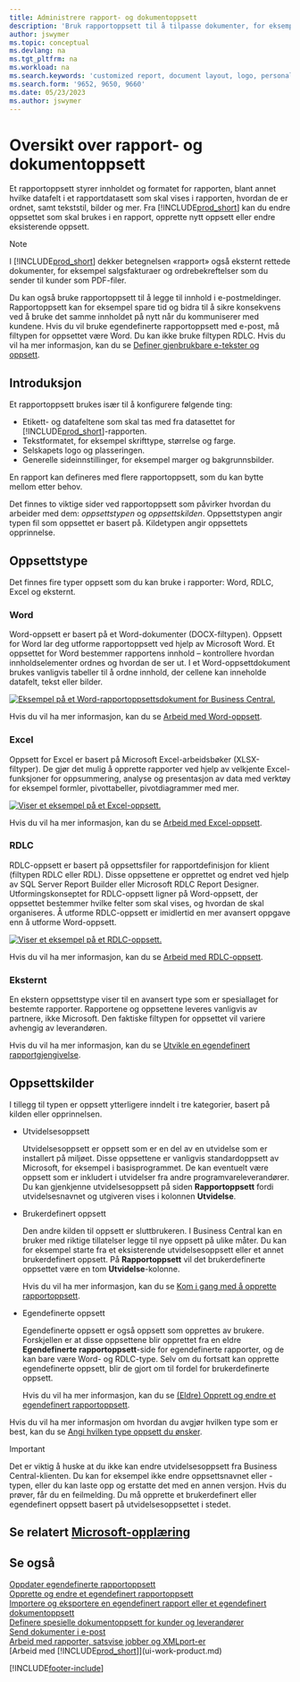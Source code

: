 ```yaml
---
title: Administrere rapport- og dokumentoppsett
description: 'Bruk rapportoppsett til å tilpasse dokumenter, for eksempel tilpasse skriften, logoen eller sideinnstillingene for PDF-filer du sender til kunder.'
author: jswymer
ms.topic: conceptual
ms.devlang: na
ms.tgt_pltfrm: na
ms.workload: na
ms.search.keywords: 'customized report, document layout, logo, personalize'
ms.search.form: '9652, 9650, 9660'
ms.date: 05/23/2023
ms.author: jswymer
---
```

# <a name="report-and-document-layouts-overview"></a>Oversikt over rapport- og dokumentoppsett

Et rapportoppsett styrer innholdet og formatet for rapporten, blant annet hvilke datafelt i et rapportdatasett som skal vises i rapporten, hvordan de er ordnet, samt tekststil, bilder og mer. Fra [!INCLUDE[prod_short](includes/prod_short.md)] kan du endre oppsettet som skal brukes i en rapport, opprette nytt oppsett eller endre eksisterende oppsett.

> [!NOTE]  
> I [!INCLUDE[prod_short](includes/prod_short.md)] dekker betegnelsen «rapport» også eksternt rettede dokumenter, for eksempel salgsfakturaer og ordrebekreftelser som du sender til kunder som PDF-filer.

Du kan også bruke rapportoppsett til å legge til innhold i e-postmeldinger. Rapportoppsett kan for eksempel spare tid og bidra til å sikre konsekvens ved å bruke det samme innholdet på nytt når du kommuniserer med kundene. Hvis du vil bruke egendefinerte rapportoppsett med e-post, må filtypen for oppsettet være Word. Du kan ikke bruke filtypen RDLC. Hvis du vil ha mer informasjon, kan du se [Definer gjenbrukbare e-tekster og oppsett](admin-how-setup-email.md#set-up-reusable-email-texts-and-layouts). 

## <a name="introduction"></a>Introduksjon

Et rapportoppsett brukes især til å konfigurere følgende ting:

* Etikett- og datafeltene som skal tas med fra datasettet for [!INCLUDE[prod_short](includes/prod_short.md)]-rapporten.
* Tekstformatet, for eksempel skrifttype, størrelse og farge.
* Selskapets logo og plasseringen.
* Generelle sideinnstillinger, for eksempel marger og bakgrunnsbilder.

En rapport kan defineres med flere rapportoppsett, som du kan bytte mellom etter behov. 

<!--You can use one of the built-in report layouts or you can create custom report layouts and assign them to your reports as needed. For more information, see [Create a Custom Report or Document Layout](ui-how-create-custom-report-layout.md).-->

Det finnes to viktige sider ved rapportoppsett som påvirker hvordan du arbeider med dem: *oppsettstypen* og *oppsettskilden*. Oppsettstypen angir typen fil som oppsettet er basert på. Kildetypen angir oppsettets opprinnelse.

## <a name="layout-types"></a>Oppsettstype

Det finnes fire typer oppsett som du kan bruke i rapporter: Word, RDLC, Excel og eksternt.

### <a name="word"></a>Word

Word-oppsett er basert på et Word-dokumenter (DOCX-filtypen). Oppsett for Word lar deg utforme rapportoppsett ved hjelp av Microsoft Word. Et oppsettet for Word bestemmer rapportens innhold – kontrollere hvordan innholdselementer ordnes og hvordan de ser ut. I et Word-oppsettdokument brukes vanligvis tabeller til å ordne innhold, der cellene kan inneholde datafelt, tekst eller bilder.

[![Eksempel på et Word-rapportoppsettsdokument for Business Central.](media/word-layout-overview.png)](media/word-layout-overview.png#lightbox) 

<!--![Example of a word report layout document for Business Central.](media/nav_wordreportlayout_edit_in_word_example.png) -->

Hvis du vil ha mer informasjon, kan du se [Arbeid med Word-oppsett](ui-how-add-fields-word-report-layout.md).

### <a name="excel"></a>Excel

Oppsett for Excel er basert på Microsoft Excel-arbeidsbøker (XLSX-filtyper). De gjør det mulig å opprette rapporter ved hjelp av velkjente Excel-funksjoner for oppsummering, analyse og presentasjon av data med verktøy for eksempel formler, pivottabeller, pivotdiagrammer med mer.

[![Viser et eksempel på et Excel-oppsett.](media/excel-layout-2.png)](media/excel-layout-2.png#lightbox)

Hvis du vil ha mer informasjon, kan du se [Arbeid med Excel-oppsett](ui-excel-report-layouts.md).

### <a name="rdlc"></a>RDLC

RDLC-oppsett er basert på oppsettsfiler for rapportdefinisjon for klient (filtypen RDLC eller RDL). Disse oppsettene er opprettet og endret ved hjelp av SQL Server Report Builder eller Microsoft RDLC Report Designer. Utformingskonseptet for RDLC-oppsett ligner på Word-oppsett, der oppsettet bestemmer hvilke felter som skal vises, og hvordan de skal organiseres. Å utforme RDLC-oppsett er imidlertid en mer avansert oppgave enn å utforme Word-oppsett.

[![Viser et eksempel på et RDLC-oppsett.](media/rdlc-layout-overview.png)](media/rdlc-layout-overview.png#lightbox)

Hvis du vil ha mer informasjon, kan du se [Arbeid med RDLC-oppsett](ui-rdlc-report-layouts.md).

### <a name="external"></a>Eksternt

En ekstern oppsettstype viser til en avansert type som er spesiallaget for bestemte rapporter. Rapportene og oppsettene leveres vanligvis av partnere, ikke Microsoft. Den faktiske filtypen for oppsettet vil variere avhengig av leverandøren.

Hvis du vil ha mer informasjon, kan du se [Utvikle en egendefinert rapportgjengivelse](/dynamics365/business-central/dev-itpro/developer/devenv-report-custom-render).

## <a name="layout-sources"></a>Oppsettskilder

I tillegg til typen er oppsett ytterligere inndelt i tre kategorier, basert på kilden eller opprinnelsen.

* Utvidelsesoppsett

   Utvidelsesoppsett er oppsett som er en del av en utvidelse som er installert på miljøet. Disse oppsettene er vanligvis standardoppsett av Microsoft, for eksempel i basisprogrammet. De kan eventuelt være oppsett som er inkludert i utvidelser fra andre programvareleverandører. Du kan gjenkjenne utvidelsesoppsett på siden **Rapportoppsett** fordi utvidelsesnavnet og utgiveren vises i kolonnen **Utvidelse**.

* Brukerdefinert oppsett

   Den andre kilden til oppsett er sluttbrukeren. I Business Central kan en bruker med riktige tillatelser legge til nye oppsett på ulike måter. Du kan for eksempel starte fra et eksisterende utvidelsesoppsett eller et annet brukerdefinert oppsett. På **Rapportoppsett** vil det brukerdefinerte oppsettet være en tom **Utvidelse**-kolonne.

   Hvis du vil ha mer informasjon, kan du se [Kom i gang med å opprette rapportoppsett](ui-get-started-layouts.md).

* Egendefinerte oppsett

  Egendefinerte oppsett er også oppsett som opprettes av brukere. Forskjellen er at disse oppsettene blir opprettet fra en eldre **Egendefinerte rapportoppsett**-side for egendefinerte rapporter, og de kan bare være Word- og RDLC-type. Selv om du fortsatt kan opprette egendefinerte oppsett, blir de gjort om til fordel for brukerdefinerte oppsett.

  Hvis du vil ha mer informasjon, kan du se [(Eldre) Opprett og endre et egendefinert rapportoppsett](ui-how-create-custom-report-layout.md).

Hvis du vil ha mer informasjon om hvordan du avgjør hvilken type som er best, kan du se [Angi hvilken type oppsett du ønsker](ui-get-started-layouts.md#decide).

> [!IMPORTANT]
> Det er viktig å huske at du ikke kan endre utvidelsesoppsett fra Business Central-klienten. Du kan for eksempel ikke endre oppsettsnavnet eller -typen, eller du kan laste opp og erstatte det med en annen versjon. Hvis du prøver, får du en feilmelding. Du må opprette et brukerdefinert eller egendefinert oppsett basert på utvidelsesoppsettet i stedet.

<!--
### <a name="built-in-and-custom-report-layouts"></a>Built-in and custom report layouts



[!INCLUDE[prod_short](includes/prod_short.md)] includes several built-in layouts. Built-in layouts are predefined layouts that are designed for specific reports. [!INCLUDE[prod_short](includes/prod_short.md)] reports will have a built-in layout as either an RDLC report layout, Word report layout, or in some cases both. You can’t modify a built-in report layout from [!INCLUDE[prod_short](includes/prod_short.md)] but you use them as a starting point for building your own custom report layouts.

Custom layouts are report layouts that you design to change the appearance of a report. You typically create a custom layout based on a built-in layout, but you can create them from scratch or from a copy of an existing custom layout. Custom layouts enable you to have multiple layouts for the same report, which you switch among as needed. For example, you can have different layouts for each [!INCLUDE[prod_short](includes/prod_short.md)] company, or you can have different layouts for the same company for specific occasions or events, like a special campaign or holiday season.


Deciding on whether to use a Word, Excel, or RDLC layout type will depend on how you want the generated report to look and your knowledge of tools for creating the layouts, like Word, Excel, and SQL Server Report Builder.

* The general design concepts for Word and RDLC layouts are similar. However each type has certain design features that affect how the generated report appears in [!INCLUDE[prod_short](includes/prod_short.md)]. This means that the same report might look different when using the Word report layout compared to the RDLC report layout.

* The process for setting up Word, Excel, and RDLC report layouts on reports is the same. The main difference is in the way you modify the layouts. Word and especially Excel layouts are typically easier to create and modify than RDLC report layouts because you use Word and Excel. RDLC report layouts are modified by using SQL Server Report builder, which targets more advanced users.

* Not all reports and document have a dataset that is optimized for use with an Excel layout. For example, aggregations and complex calculations work best with RDLC or Word layouts. The same is true for documents.

For information about how to switch the layout currently used on a report, see [Set the Layout Used by a Report](ui-set-report-layout.md).

-->



## <a name="see-related-microsoft-training"></a>Se relatert [Microsoft-opplæring](/training/modules/change-documents-dynamics-365-business-central/index)

## <a name="see-also"></a>Se også

[Oppdater egendefinerte rapportoppsett](ui-update-report-layouts.md)  
[Opprette og endre et egendefinert rapportoppsett](ui-how-create-custom-report-layout.md)  
[Importere og eksportere en egendefinert rapport eller et egendefinert dokumentoppsett](ui-how-import-and-export-report-layout.md)  
[Definere spesielle dokumentoppsett for kunder og leverandører](ui-define-customer-vendor-document-layouts.md)  
[Send dokumenter i e-post](ui-how-send-documents-email.md)  
[Arbeid med rapporter, satsvise jobber og XMLport-er](ui-work-report.md)  
[Arbeid med [!INCLUDE[prod_short](includes/prod_short.md)]](ui-work-product.md)  


[!INCLUDE[footer-include](includes/footer-banner.md)]
